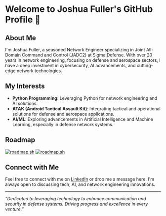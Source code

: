 # Welcome to Joshua Fuller's GitHub Profile 👋

## About Me

I'm Joshua Fuller, a seasoned Network Engineer specializing in Joint All-Domain Command and Control (JADC2) at Sigma Defense. With over 20 years in network engineering, focusing on defense and aerospace sectors, I have a deep investment in cybersecurity, AI advancements, and cutting-edge network technologies.

## My Interests

- **Python Programming**: Leveraging Python for network engineering and AI solutions.
- **ATAK (Android Tactical Assault Kit)**: Integrating tactical and operational solutions for defense and aerospace applications.
- **AI/ML**: Exploring advancements in Artificial Intelligence and Machine Learning, especially in defense network systems.

## Roadmap

[![roadmap.sh](https://api.roadmap.sh/v1-badge/tall/656e13b35145316d25b84b61?variant=dark)](https://roadmap.sh)
[![roadmap.sh](https://api.roadmap.sh/v1-badge/wide/656e13b35145316d25b84b61?variant=dark)](https://roadmap.sh)

## Connect with Me

Feel free to connect with me on [LinkedIn](https://www.linkedin.com/in/joshuafuller) or drop me a message here. I'm always open to discussing tech, AI, and network engineering innovations.

---

*“Dedicated to leveraging technology to enhance communication and security in defense systems. Driving progress and excellence in every venture.”*
